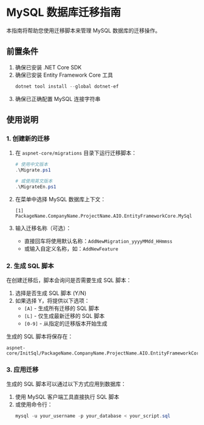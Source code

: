 # MySQL 数据库迁移指南

本指南将帮助您使用迁移脚本来管理 MySQL 数据库的迁移操作。

## 前置条件

1. 确保已安装 .NET Core SDK
2. 确保已安装 Entity Framework Core 工具
   ```powershell
   dotnet tool install --global dotnet-ef
   ```
3. 确保已正确配置 MySQL 连接字符串

## 使用说明

### 1. 创建新的迁移

1. 在 `aspnet-core/migrations` 目录下运行迁移脚本：
   ```powershell
   # 使用中文版本
   .\Migrate.ps1
   
   # 或使用英文版本
   .\MigrateEn.ps1
   ```

2. 在菜单中选择 MySQL 数据库上下文：
   ```
   [1] PackageName.CompanyName.ProjectName.AIO.EntityFrameworkCore.MySql
   ```

3. 输入迁移名称（可选）：
   - 直接回车将使用默认名称：`AddNewMigration_yyyyMMdd_HHmmss`
   - 或输入自定义名称，如：`AddNewFeature`

### 2. 生成 SQL 脚本

在创建迁移后，脚本会询问是否需要生成 SQL 脚本：

1. 选择是否生成 SQL 脚本 (Y/N)
2. 如果选择 Y，将提供以下选项：
   - `[A]` - 生成所有迁移的 SQL 脚本
   - `[L]` - 仅生成最新迁移的 SQL 脚本
   - `[0-9]` - 从指定的迁移版本开始生成

生成的 SQL 脚本将保存在：
```
aspnet-core/InitSql/PackageName.CompanyName.ProjectName.AIO.EntityFrameworkCore.MySql/
```

### 3. 应用迁移

生成的 SQL 脚本可以通过以下方式应用到数据库：

1. 使用 MySQL 客户端工具直接执行 SQL 脚本
2. 或使用命令行：
   ```powershell
   mysql -u your_username -p your_database < your_script.sql
   ```
